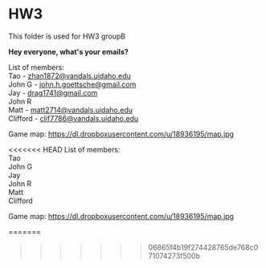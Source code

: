 HW3
===

This folder is used for HW3 groupB

<b>Hey everyone, what's your emails?</b>

List of members: </br>
Tao  - zhan1872@vandals.uidaho.edu <br/>
John G - john.h.goettsche@gmail.com<br/>
Jay - drag1741@gmail.com<br/>
John R <br/>
Matt - matt2714@vandals.uidaho.edu<br/> 
Clifford - clif7786@vandals.uidaho.edu<br/>

Game map:
https://dl.dropboxusercontent.com/u/18936195/map.jpg

<<<<<<< HEAD
List of members: </br>
Tao <br/>
John G <br/>
Jay <br/>
John R <br/>
Matt <br/>
Clifford <br/>

Game map:
https://dl.dropboxusercontent.com/u/18936195/map.jpg

=======
>>>>>>> 06865f4b19f274428765de768c071074273f500b
